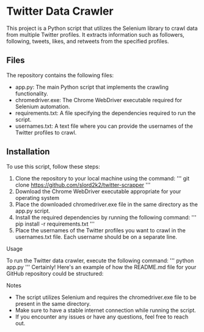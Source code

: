 # Twitter Data Crawler

This project is a Python script that utilizes the Selenium library to crawl data from multiple Twitter profiles. It extracts information such as followers, following, tweets, likes, and retweets from the specified profiles.

## Files
The repository contains the following files:

   - app.py: The main Python script that implements the crawling functionality.
   - chromedriver.exe: The Chrome WebDriver executable required for Selenium automation.
   - requirements.txt: A file specifying the dependencies required to run the script.
   - usernames.txt: A text file where you can provide the usernames of the Twitter profiles to crawl.
    
## Installation

To use this script, follow these steps:
1. Clone the repository to your local machine using the command:
   ''' git clone https://github.com/slord2k2/twitter-scrapper '''
2. Download the Chrome WebDriver executable appropriate for your operating system
3. Place the downloaded chromedriver.exe file in the same directory as the app.py script.
4. Install the required dependencies by running the following command:
   ''' pip install -r requirements.txt '''
5. Place the usernames of the Twitter profiles you want to crawl in the usernames.txt file. Each username should be on a separate line.

Usage

To run the Twitter data crawler, execute the following command:
   ''' python app.py '''
Certainly! Here's an example of how the README.md file for your GitHub repository could be structured:


Notes

   - The script utilizes Selenium and requires the chromedriver.exe file to be present in the same directory.
   - Make sure to have a stable internet connection while running the script.
   - If you encounter any issues or have any questions, feel free to reach out.
